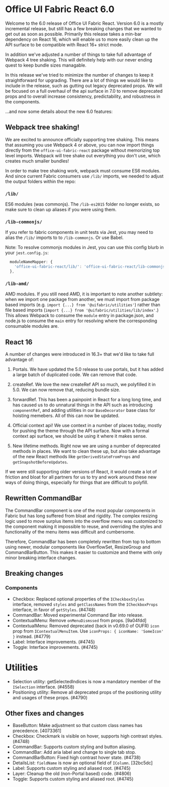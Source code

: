 # Office UI Fabric React 6.0

Welcome to the 6.0 release of Office UI Fabric React. Version 6.0 is a mostly
incremental release, but still has a few breaking changes that we wanted to
get out as soon as possible. Primarily this release takes a min-bar dependency
on React 16, which will enable us to more easily clean up the API surface to
be compatible with React 16+ strict mode.

In addition we've adjusted a number of things to take full advantage of
Webpack 4 tree shaking. This will definitely help with our never ending quest
to keep bundle sizes managable.

In this release we've tried to minimize the number of changes to keep it
straightforward for upgrading. There are a lot of things we would like to
include in the release, such as gutting out legacy deprecated props. We will
be focused on a full overhaul of the api surface in 7.0 to remove deprecated
props and to overall increase consistency, predictability, and robustness in
the components.

...and now some details about the new 6.0 features:

##  Webpack tree shaking!

We are excited to announce officially supporting tree shaking. This means that
assuming you use Webpack 4 or above, you can now import things directly from
the `office-ui-fabric-react` package without memorizing top level imports.
Webpack will tree shake out everything you don't use, which creates much
smaller bundles!

In order to make tree shaking work, webpack must consume ES6 modules. And
since current Fabric consumers use `/lib/` imports, we needed to adjust the
output folders within the repo:

### `/lib/`
ES6 modules (was commonjs). The `/lib-es2015` folder no longer
exists, so make sure to clean up aliases if you were using them.

### `/lib-commonjs/`
If you refer to fabric components in unit tests via Jest,
you may need to alias the `/lib/` imports to to `/lib-commonjs`. Or use Babel.

Note: To resolve commonjs modules in Jest, you can use this config blurb in
your `jest.config.js`:

```js
  moduleNameMapper: {
    'office-ui-fabric-react/lib/': 'office-ui-fabric-react/lib-commonjs/'
  },
```

### `/lib-amd/`
AMD modules. If you still need AMD, it is important to note another subtlety:
when we import one package from another, we must import from package based
imports (e.g. `import {...} from '@uifabric/utilities'`) rather than file
based imports (`import {...} from '@uifabric/utilities/lib/index'`.) This
allows Webpack to consume the `module` entry in package.json, and node.js to
consume the `main` entry for resolving where the corresponding consumable
modules are.

##  React 16

A number of changes were introduced in 16.3+ that we'd like to take full advantage
of:

1. Portals. We have updated the 5.0 release to use portals, but it has added a
   large batch of duplicated code. We can remove that code.

2. createRef. We love the new createRef API so much, we polyfilled it in 5.0.
   We can now remove that, reducing bundle size.

3. forwardRef. This has been a painpoint in React for a long long time, and
   has caused us to do unnatural things in the API such as introducing
   `componentRef`, and adding utilities in our `BaseDecorator` base class for
   hoisting memebers. All of this can now be updated.

4. Official context api! We use context in a number of places today, mostly
   for pushing the theme through the API surface. Now with a formal context
   api surface, we should be using it where it makes sense.

5. New lifetime methods. Right now we are using a number of deprecated methods
   in places. We want to clean these up, but also take advantage of the new
   React methods like `getDerivedStateFromProps` and
   `getSnapshotBeforeUpdates`.

If we were still supporting older versions of React, it would create a lot of
friction and bloat for all partners for us to try and work around these new
ways of doing things, especially for things that are difficult to polyfill.

## Rewritten CommandBar

The CommandBar component is one of the most popular components in Fabric but
has long suffered from bloat and rigidity. The complex resizing logic used to
move surplus items into the overflow menu was customized to the component
making it impossible to reuse, and overriding the styles and functionality of
the menu items was difficult and cumbersome.

Therefore, CommandBar has been completely rewritten from top to bottom using
newer, modular components like OverflowSet, ResizeGroup and CommandBarButton.
This makes it easier to customize and theme with only minor breaking interface
changes.

## Breaking changes
### Components
* Checkbox: Replaced optional properties of the `ICheckboxStyles` interface,
  removed `styles` and `getClassNames` from the `ICheckboxProps` interface, in
  favor of `getStyles`. (#4748)
* CommandBar: Moved experimental Command Bar into release.
* ContextualMenu: Remove `onMenuDismssed` from props. [9a04fdd]
* ContextualMenu: Removed deprecated (back in v0.69.0 of OUFR) `icon` prop
  from `IContextualMenuItem`. Use `iconProps: { iconName: 'SomeIcon' }`
  instead. (#4779)
* Label: Interface improvements. (#4745)
* Toggle: Interface improvements. (#4745)

# Utilities
* Selection utility: getSelectedIndices is now a mandatory member of the
  `ISelection` interface. (#4558)
* Positioning utility: Remove all deprecated props of the positioning utility
  and usages of these props. (#4790)

## Other fixes and changes
* BaseButton: Make adjustment so that custom class names has precedence. [4073361]
* Checkbox: Checkmark is visible on hover, supports high contrast styles. (#4748)
* CommandBar: Supports custom styling and button aliasing.
* CommandBar: Add aria label and change to single tab stop.
* CommandBarButton: Fixed high contrast hover state. (#4738)
* DetailsList: `fieldName` is now an optional field of `IColumn`. [32bc5dc]
* Label: Supports custom styling and aliased root. (#4745)
* Layer: Cleanup the old (non-Portal based) code. (#4806)
* Toggle: Supports custom styling and aliased root. (#4745)
